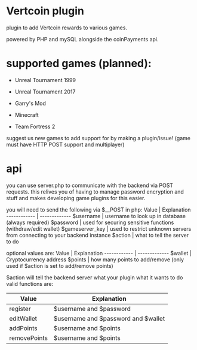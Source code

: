 # Vertcoin plugin
plugin to add Vertcoin rewards to various games.

powered by PHP and mySQL alongside the coinPayments api.
# supported games (planned):
* Unreal Tournament 1999

* Unreal Tournament 2017 

* Garry's Mod 

* Minecraft

* Team Fortress 2 

suggest us new games to add support for by making a plugin/issue! (game must have HTTP POST support and multiplayer)
# api
you can use server.php to communicate with the backend via POST requests.
this relives you of having to manage password encryption and stuff and makes developing game plugins for this easier.

you will need to send the following via $__POST in php:
Value | Explanation 
------------ | -------------
$username | username to look up in database (always required)
$password | used for securing sensitive functions (withdraw/edit wallet)
$gameserver_key | used to restrict unknown servers from connecting to your backend instance
$action | what to tell the server to do

optional values are:
Value | Explanation 
------------ | -------------
$wallet | Cryptocurrency address 
$points | how many points to add/remove (only used if $action is set to add/remove points)

$action will tell the backend server what your plugin what it wants to do 
valid functions are:

Value | Explanation 
------------ | -------------
register | $username and $password
editWallet | $username and $password and $wallet
addPoints | $username and $points
removePoints | $username and $points
